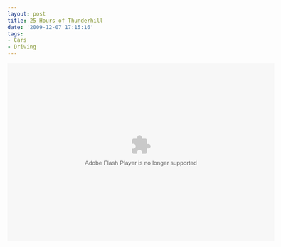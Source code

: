 ```yaml
---
layout: post
title: 25 Hours of Thunderhill
date: '2009-12-07 17:15:16'
tags:
- Cars
- Driving
---
```


<object width="600" height="400"> <param name="flashvars" value="offsite=true&lang=en-us&page_show_url=%2Fphotos%2Fthenobot%2Fsets%2F72157622954200256%2Fshow%2F&page_show_back_url=%2Fphotos%2Fthenobot%2Fsets%2F72157622954200256%2F&set_id=72157622954200256&jump_to="></param> <param name="movie" value="http://www.flickr.com/apps/slideshow/show.swf?v=71649"></param> <param name="allowFullScreen" value="true"></param><embed type="application/x-shockwave-flash" src="http://www.flickr.com/apps/slideshow/show.swf?v=71649" allowFullScreen="true" flashvars="offsite=true&lang=en-us&page_show_url=%2Fphotos%2Fthenobot%2Fsets%2F72157622954200256%2Fshow%2F&page_show_back_url=%2Fphotos%2Fthenobot%2Fsets%2F72157622954200256%2F&set_id=72157622954200256&jump_to=" width="600" height="400"></embed></object>
